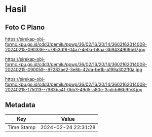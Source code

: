 # Hasil

## Foto C Plano

https://sirekap-obj-formc.kpu.go.id/cdd3/pemilu/ppwp/36/02/16/20/14/3602162014008-20240215-090336--c7853df9-04a7-4e0a-b8aa-3b9434909b67.jpg

https://sirekap-obj-formc.kpu.go.id/cdd3/pemilu/ppwp/36/02/16/20/14/3602162014008-20240215-090059--97282ae2-3e8b-42da-be1b-a199a302ff0a.jpg

https://sirekap-obj-formc.kpu.go.id/cdd3/pemilu/ppwp/36/02/16/20/14/3602162014008-20240215-175013--7983ba4f-0bb3-49d5-a80e-3cdcb66b9fe8.jpg


## Metadata

| Key        | Value               |
| ---------- | ------------------- |
| Time Stamp | 2024-02-24 22:31:28 |



